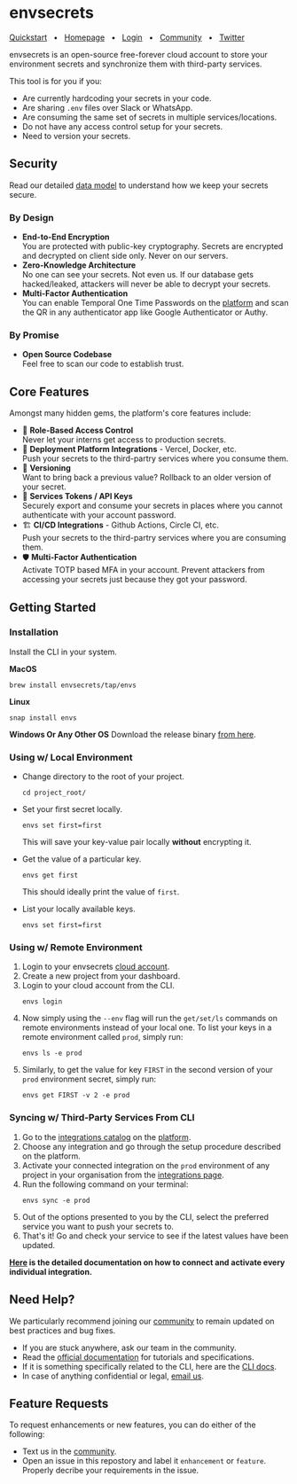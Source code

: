 # envsecrets

[Quickstart](https://docs.envsecrets.com/platform/quickstart) &nbsp;&nbsp;•&nbsp;&nbsp; [Homepage](https://envsecrets.com) &nbsp;&nbsp;•&nbsp;&nbsp; [Login](https://app.envsecrets.com) &nbsp;&nbsp;•&nbsp;&nbsp; [Community](https://join.slack.com/t/envsecrets/shared_invite/zt-24djrpzpd-RegbTvnw~f__tFCx5GsqRA) &nbsp;&nbsp;•&nbsp;&nbsp; [Twitter](https://twitter.com/envsecrets)

envsecrets is an open-source free-forever cloud account to store your environment secrets and synchronize them with third-party services.

This tool is for you if you:

- Are currently hardcoding your secrets in your code.
- Are sharing `.env` files over Slack or WhatsApp.
- Are consuming the same set of secrets in multiple services/locations.
- Do not have any access control setup for your secrets.
- Need to version your secrets.

## Security

Read our detailed [data model](https://docs.envsecrets.com/security) to understand how we keep your secrets secure.

### By Design

- **End-to-End Encryption** <br />
    You are protected with public-key cryptography. Secrets are encrypted and decrypted on client side only. Never on our servers. 
- **Zero-Knowledge Architecture** <br />
    No one can see your secrets. Not even us. If our database gets hacked/leaked, attackers will never be able to decrypt your secrets.
- **Multi-Factor Authentication** <br />
    You can enable Temporal One Time Passwords on the [platform](https://app.envsecrets.com) and scan the QR in any authenticator app like Google Authenticator or Authy.

### By Promise

- **Open Source Codebase** <br />
    Feel free to scan our code to establish trust.

## Core Features

Amongst many hidden gems, the platform's core features include:

- 🔐 **Role-Based Access Control** <br />
    Never let your interns get access to production secrets.
- 🚀 **Deployment Platform Integrations** - Vercel, Docker, etc. <br />
    Push your secrets to the third-partry services where you consume them.
- 📕 **Versioning** <br />
    Want to bring back a previous value? Rollback to an older version of your secret.
- 🔑 **Services Tokens / API Keys** <br />
    Securely export and consume your secrets in places where you cannot authenticate with your account password.
- 🏗️ **CI/CD Integrations** - Github Actions, Circle CI, etc. <br />
    Push your secrets to the third-partry services where you are consuming them.
- 🛡️ **Multi-Factor Authentication** <br />
    Activate TOTP based MFA in your account. Prevent attackers from accessing your secrets just because they got your password.

## Getting Started

### Installation

Install the CLI in your system.

**MacOS**

```
brew install envsecrets/tap/envs
```

**Linux**

```
snap install envs
```

**Windows Or Any Other OS**
Download the release binary [from here](https://github.com/envsecrets/cli/releases).


### Using w/ Local Environment

- Change directory to the root of your project.
    
    ```
    cd project_root/
    ```

- Set your first secret locally.
    
    ```
    envs set first=first
    ```
    This will save your key-value pair locally **without** encrypting it.

- Get the value of a particular key.
    
    ```
    envs get first
    ```
    This should ideally print the value of `first`.

- List your locally available keys.
    
    ```
    envs set first=first
    ```

### Using w/ Remote Environment

1. Login to your envsecrets [cloud account](https://app.envsecrets.com).
1. Create a new project from your dashboard.
1. Login to your cloud account from the CLI.
    ```
    envs login
    ```
1. Now simply using the `--env` flag will run the `get/set/ls` commands on remote environments instead of your local one. To list your keys in a remote environment called `prod`, simply run:
    ```
    envs ls -e prod
    ```
1. Similarly, to get the value for key `FIRST` in the second version of your `prod` environment secret, simply run:
    ```
    envs get FIRST -v 2 -e prod
    ```
    
### Syncing w/ Third-Party Services From CLI

1. Go to the [integrations catalog](https://app.envsecrets.com/integrations/catalog) on the [platform](https://app.envsecrets.com).
1. Choose any integration and go through the setup procedure described on the platform.
1. Activate your connected integration on the `prod` environment of any project in your organisation from the [integrations page](https://app.envsecrets.com/integrations).
1. Run the following command on your terminal:
    ```
    envs sync -e prod
    ```
1. Out of the options presented to you by the CLI, select the preferred service you want to push your secrets to.
1. That's it! Go and check your service to see if the latest values have been updated.

**[Here](https://docs.envsecrets.com/integrations/overview) is the detailed documentation on how to connect and activate every individual integration.**

## Need Help?

We particularly recommend joining our [community](https://join.slack.com/t/envsecrets/shared_invite/zt-24djrpzpd-RegbTvnw~f__tFCx5GsqRA) to remain updated on best practices and bug fixes. 

- If you are stuck anywhere, ask our team in the community.
- Read the [official documentation](https://docs.envsecrets.com) for tutorials and specifications.
- If it is something specifically related to the CLI, here are the [CLI docs](https://docs.envsecrets.com/cli).
- In case of anything confidential or legal, [email us](mailto:wahal@envsecrets.com).

## Feature Requests

To request enhancements or new features, you can do either of the following:

- Text us in the [community](https://join.slack.com/t/envsecrets/shared_invite/zt-24djrpzpd-RegbTvnw~f__tFCx5GsqRA).
- Open an issue in this repostory and label it `enhancement` or `feature`. Properly decribe your requirements in the issue.
